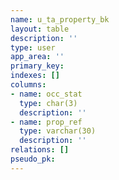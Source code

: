 ```yaml
---
name: u_ta_property_bk
layout: table
description: ''
type: user
app_area: ''
primary_key: 
indexes: []
columns:
- name: occ_stat
  type: char(3)
  description: ''
- name: prop_ref
  type: varchar(30)
  description: ''
relations: []
pseudo_pk: 
---
```


